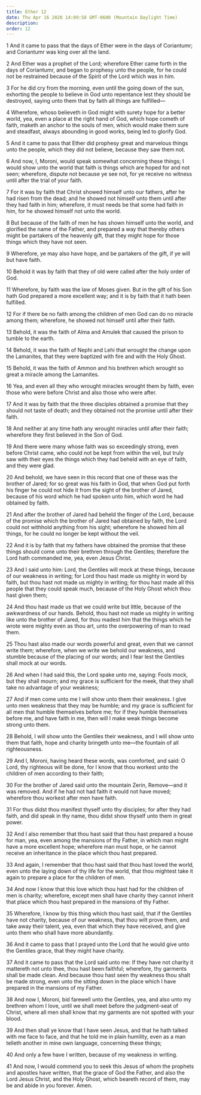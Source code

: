 ```yaml
---
title: Ether 12
date: Thu Apr 16 2020 14:09:58 GMT-0600 (Mountain Daylight Time)
description: 
order: 12
---
```


<p>
  1 And it came to pass that the days of Ether were in the days of Coriantumr;
  and Coriantumr was king over all the land.
</p>
<p>
  2 And Ether was a prophet of the Lord; wherefore Ether came forth in the days
  of Coriantumr, and began to prophesy unto the people, for he could not be
  restrained because of the Spirit of the Lord which was in him.
</p>
<p>
  3 For he did cry from the morning, even until the going down of the sun,
  exhorting the people to believe in God unto repentance lest they should be
  destroyed, saying unto them that by faith all things are fulfilled&#x2014;
</p>
<p>
  4 Wherefore, whoso believeth in God might with surety hope for a better world,
  yea, even a place at the right hand of God, which hope cometh of faith, maketh
  an anchor to the souls of men, which would make them sure and steadfast,
  always abounding in good works, being led to glorify God.
</p>
<p>
  5 And it came to pass that Ether did prophesy great and marvelous things unto
  the people, which they did not believe, because they saw them not.
</p>
<p>
  6 And now, I, Moroni, would speak somewhat concerning these things; I would
  show unto the world that faith is things which are hoped for and not seen;
  wherefore, dispute not because ye see not, for ye receive no witness until
  after the trial of your faith.
</p>
<p>
  7 For it was by faith that Christ showed himself unto our fathers, after he
  had risen from the dead; and he showed not himself unto them until after they
  had faith in him; wherefore, it must needs be that some had faith in him, for
  he showed himself not unto the world.
</p>
<p>
  8 But because of the faith of men he has shown himself unto the world, and
  glorified the name of the Father, and prepared a way that thereby others might
  be partakers of the heavenly gift, that they might hope for those things which
  they have not seen.
</p>
<p>
  9 Wherefore, ye may also have hope, and be partakers of the gift, if ye will
  but have faith.
</p>
<p>
  10 Behold it was by faith that they of old were called after the holy order of
  God.
</p>
<p>
  11 Wherefore, by faith was the law of Moses given. But in the gift of his Son
  hath God prepared a more excellent way; and it is by faith that it hath been
  fulfilled.
</p>
<p>
  12 For if there be no faith among the children of men God can do no miracle
  among them; wherefore, he showed not himself until after their faith.
</p>
<p>
  13 Behold, it was the faith of Alma and Amulek that caused the prison to
  tumble to the earth.
</p>
<p>
  14 Behold, it was the faith of Nephi and Lehi that wrought the change upon the
  Lamanites, that they were baptized with fire and with the Holy Ghost.
</p>
<p>
  15 Behold, it was the faith of Ammon and his brethren which wrought so great a
  miracle among the Lamanites.
</p>
<p>
  16 Yea, and even all they who wrought miracles wrought them by faith, even
  those who were before Christ and also those who were after.
</p>
<p>
  17 And it was by faith that the three disciples obtained a promise that they
  should not taste of death; and they obtained not the promise until after their
  faith.
</p>
<p>
  18 And neither at any time hath any wrought miracles until after their faith;
  wherefore they first believed in the Son of God.
</p>
<p>
  19 And there were many whose faith was so exceedingly strong, even before
  Christ came, who could not be kept from within the veil, but truly saw with
  their eyes the things which they had beheld with an eye of faith, and they
  were glad.
</p>
<p>
  20 And behold, we have seen in this record that one of these was the brother
  of Jared; for so great was his faith in God, that when God put forth his
  finger he could not hide it from the sight of the brother of Jared, because of
  his word which he had spoken unto him, which word he had obtained by faith.
</p>
<p>
  21 And after the brother of Jared had beheld the finger of the Lord, because
  of the promise which the brother of Jared had obtained by faith, the Lord
  could not withhold anything from his sight; wherefore he showed him all
  things, for he could no longer be kept without the veil.
</p>
<p>
  22 And it is by faith that my fathers have obtained the promise that these
  things should come unto their brethren through the Gentiles; therefore the
  Lord hath commanded me, yea, even Jesus Christ.
</p>
<p>
  23 And I said unto him: Lord, the Gentiles will mock at these things, because
  of our weakness in writing; for Lord thou hast made us mighty in word by
  faith, but thou hast not made us mighty in writing; for thou hast made all
  this people that they could speak much, because of the Holy Ghost which thou
  hast given them;
</p>
<p>
  24 And thou hast made us that we could write but little, because of the
  awkwardness of our hands. Behold, thou hast not made us mighty in writing like
  unto the brother of Jared, for thou madest him that the things which he wrote
  were mighty even as thou art, unto the overpowering of man to read them.
</p>
<p>
  25 Thou hast also made our words powerful and great, even that we cannot write
  them; wherefore, when we write we behold our weakness, and stumble because of
  the placing of our words; and I fear lest the Gentiles shall mock at our
  words.
</p>
<p>
  26 And when I had said this, the Lord spake unto me, saying: Fools mock, but
  they shall mourn; and my grace is sufficient for the meek, that they shall
  take no advantage of your weakness;
</p>
<p>
  27 And if men come unto me I will show unto them their weakness. I give unto
  men weakness that they may be humble; and my grace is sufficient for all men
  that humble themselves before me; for if they humble themselves before me, and
  have faith in me, then will I make weak things become strong unto them.
</p>
<span></span>
<p>
  28 Behold, I will show unto the Gentiles their weakness, and I will show unto
  them that faith, hope and charity bringeth unto me&#x2014;the fountain of all
  righteousness.
</p>
<p>
  29 And I, Moroni, having heard these words, was comforted, and said: O Lord,
  thy righteous will be done, for I know that thou workest unto the children of
  men according to their faith;
</p>
<p>
  30 For the brother of Jared said unto the mountain Zerin, Remove&#x2014;and it
  was removed. And if he had not had faith it would not have moved; wherefore
  thou workest after men have faith.
</p>
<p>
  31 For thus didst thou manifest thyself unto thy disciples; for after they had
  faith, and did speak in thy name, thou didst show thyself unto them in great
  power.
</p>
<p>
  32 And I also remember that thou hast said that thou hast prepared a house for
  man, yea, even among the mansions of thy Father, in which man might have a
  more excellent hope; wherefore man must hope, or he cannot receive an
  inheritance in the place which thou hast prepared.
</p>
<p>
  33 And again, I remember that thou hast said that thou hast loved the world,
  even unto the laying down of thy life for the world, that thou mightest take
  it again to prepare a place for the children of men.
</p>
<p>
  34 And now I know that this love which thou hast had for the children of men
  is charity; wherefore, except men shall have charity they cannot inherit that
  place which thou hast prepared in the mansions of thy Father.
</p>
<p>
  35 Wherefore, I know by this thing which thou hast said, that if the Gentiles
  have not charity, because of our weakness, that thou wilt prove them, and take
  away their talent, yea, even that which they have received, and give unto them
  who shall have more abundantly.
</p>
<p>
  36 And it came to pass that I prayed unto the Lord that he would give unto the
  Gentiles grace, that they might have charity.
</p>
<p>
  37 And it came to pass that the Lord said unto me: If they have not charity it
  mattereth not unto thee, thou hast been faithful; wherefore, thy garments
  shall be made clean. And because thou hast seen thy weakness thou shalt be
  made strong, even unto the sitting down in the place which I have prepared in
  the mansions of my Father.
</p>
<p>
  38 And now I, Moroni, bid farewell unto the Gentiles, yea, and also unto my
  brethren whom I love, until we shall meet before the judgment-seat of Christ,
  where all men shall know that my garments are not spotted with your blood.
</p>
<p>
  39 And then shall ye know that I have seen Jesus, and that he hath talked with
  me face to face, and that he told me in plain humility, even as a man telleth
  another in mine own language, concerning these things;
</p>
<p>40 And only a few have I written, because of my weakness in writing.</p>
<p>
  41 And now, I would commend you to seek this Jesus of whom the prophets and
  apostles have written, that the grace of God the Father, and also the Lord
  Jesus Christ, and the Holy Ghost, which beareth record of them, may be and
  abide in you forever. Amen.
</p>
